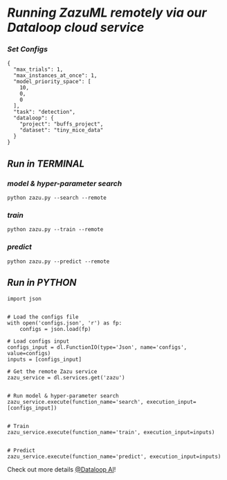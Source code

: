 # *Running ZazuML remotely via our Dataloop cloud service*

### *Set Configs*
```
{
  "max_trials": 1,
  "max_instances_at_once": 1,
  "model_priority_space": [
    10,
    0,
    0
  ],
  "task": "detection",
  "dataloop": {
    "project": "buffs_project",
    "dataset": "tiny_mice_data"
  }
}
```

## *Run in TERMINAL*

### *model & hyper-parameter search*
```
python zazu.py --search --remote
```
### *train*
```
python zazu.py --train --remote
```
### *predict*
```
python zazu.py --predict --remote
```

## *Run in PYTHON*
```
import json


# Load the configs file
with open('configs.json', 'r') as fp:
    configs = json.load(fp)

# Load configs input
configs_input = dl.FunctionIO(type='Json', name='configs', value=configs)
inputs = [configs_input]

# Get the remote Zazu service
zazu_service = dl.services.get('zazu')


# Run model & hyper-parameter search
zazu_service.execute(function_name='search', execution_input=[configs_input])


# Train
zazu_service.execute(function_name='train', execution_input=inputs)


# Predict
zazu_service.execute(function_name='predict', execution_input=inputs)
```

Check out more details [@Dataloop AI](https://dataloop.ai/)!
